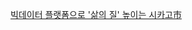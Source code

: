 [빅데이터 플랫폼으로 '삶의 질' 높이는 시카고市](http://www.ciokorea.com/news/34662#csidxd38205e0762179ba3c608145ab20da5)
